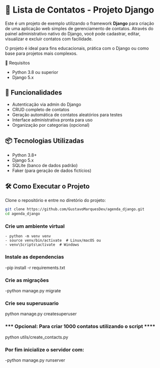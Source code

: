 # 📇 Lista de Contatos - Projeto Django

Este é um projeto de exemplo utilizando o framework **Django** para criação de uma aplicação web simples de gerenciamento de contatos. Através do painel administrativo nativo do Django, você pode cadastrar, editar, visualizar e excluir contatos com facilidade.

O projeto é ideal para fins educacionais, prática com o Django ou como base para projetos mais complexos.

📌 Requisitos

- Python 3.8 ou superior
- Django 5.x

## 🚀 Funcionalidades

- Autenticação via admin do Django  
- CRUD completo de contatos  
- Geração automática de contatos aleatórios para testes  
- Interface administrativa pronta para uso  
- Organização por categorias (opcional)

## 📦 Tecnologias Utilizadas

- Python 3.8+  
- Django 5.x  
- SQLite (banco de dados padrão)  
- Faker (para geração de dados fictícios)

## 🛠️ Como Executar o Projeto

Clone o repositório e entre no diretório do projeto:

```bash
git clone https://github.com/GustavoMarquesDev/agenda_django.git
cd agenda_django
```
### Crie um ambiente virtual 
```
- python -m venv venv
- source venv/bin/activate  # Linux/macOS ou
- venv\Scripts\activate  # Windows
```
### Instale as dependencias
-pip install -r requirements.txt

### Crie as migrações
-python manage.py migrate

### Crie seu superusuario
python manage.py createsuperuser

### *** Opcional: Para criar 1000 contatos utilizando o script ****
python utils/create_contacts.py

### Por fim inicialize o servidor com:
-python manage.py runserver




